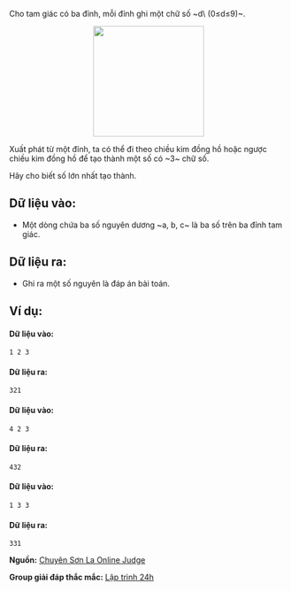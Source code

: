 Cho tam giác có ba đỉnh, mỗi đỉnh ghi một chữ số ~d\ (0≤d≤9)~.
<center><img src="/images/problems/204/MAXTRI.jpg" width="200px" /></center>

Xuất phát từ một đỉnh, ta có thể đi theo chiều kim đồng hồ hoặc ngược chiều kim đồng hồ để tạo thành một số có ~3~ chữ số.

Hãy cho biết số lớn nhất tạo thành.

## Dữ liệu vào:
- Một dòng chứa ba số nguyên dương ~a, b, c~ là ba số trên ba đỉnh tam giác.

## Dữ liệu ra:
- Ghi ra một số nguyên là đáp án bài toán.

## Ví dụ:
#### Dữ liệu vào:
```
1 2 3
```

#### Dữ liệu ra:
```
321
```

#### Dữ liệu vào:
```
4 2 3
```

#### Dữ liệu ra:
```
432
```

#### Dữ liệu vào:
```
1 3 3
```

#### Dữ liệu ra:
```
331
```
**Nguồn:** [Chuyên Sơn La Online Judge](http://csloj.ddns.net/)

**Group giải đáp thắc mắc:** [Lập trình 24h](https://www.facebook.com/groups/1386904321519984)